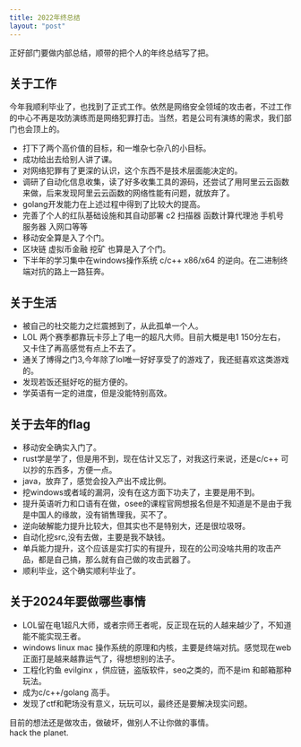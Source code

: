 ```yaml
---
title: 2022年终总结
layout: "post"
---
```


正好部门要做内部总结，顺带的把个人的年终总结写了把。  

## 关于工作

今年我顺利毕业了，也找到了正式工作。依然是网络安全领域的攻击者，不过工作的中心不再是攻防演练而是网络犯罪打击。当然，若是公司有演练的需求，我们部门也会顶上的。  

- 打下了两个高价值的目标，和一堆杂七杂八的小目标。
- 成功给出去给别人讲了课。
- 对网络犯罪有了更深的认识，这个东西不是技术层面能决定的。
- 调研了自动化信息收集，读了好多收集工具的源码，还尝试了用阿里云云函数来做，后来发现阿里云云函数的网络性能有问题，就放弃了。
- golang开发能力在上述过程中得到了比较大的提高。
- 完善了个人的红队基础设施和其自动部署 c2 扫描器 函数计算代理池 手机号 服务器 入网口等等
- 移动安全算是入了个门。
- 区块链 虚拟币金融 挖矿 也算是入了个门。
- 下半年的学习集中在windows操作系统 c/c++ x86/x64 的逆向。在二进制终端对抗的路上一路狂奔。

## 关于生活

- 被自己的社交能力之烂震撼到了，从此孤单一个人。
- LOL 两个赛季都靠玩卡莎上了电一的超凡大师。目前大概是电1 150分左右，又卡住了再高感觉有点上不去了。
- 通关了博得之门3,今年除了lol唯一好好享受了的游戏了，我还挺喜欢这类游戏的。
- 发现若饭还挺好吃的挺方便的。
- 学英语有一定的进度，但是没能特别高效。

## 关于去年的flag

- 移动安全确实入门了。
- rust学是学了，但是用不到，现在估计又忘了，对我这行来说，还是c/c++ 可以抄的东西多，方便一点。
- java，放弃了，感觉会投入产出不成比例。
- 挖windows或者域的漏洞，没有在这方面下功夫了，主要是用不到。
- 提升英语听力和口语有在做，osee的课程官网想报名但是不知道是不是由于我是中国人的缘故，没有销售理我，买不了。
- 逆向破解能力提升比较大，但其实也不是特别大，还是很垃圾呀。
- 自动化挖src,没有去做，主要是我不缺钱。
- 单兵能力提升，这个应该是实打实的有提升，现在的公司没啥共用的攻击产品，都是自己搞，那么就有自己做的攻击武器了。
- 顺利毕业，这个确实顺利毕业了。

## 关于2024年要做哪些事情

- LOL留在电1超凡大师，或者宗师王者呢，反正现在玩的人越来越少了，不知道能不能实现王者。
- windows linux mac 操作系统的原理和内核，主要是终端对抗。感觉现在web正面打是越来越靠运气了，得想想别的法子。
- 工程化钓鱼 evilginx ，供应链，盗版软件，seo之类的，而不是im 和邮箱那种玩法。
- 成为c/c++/golang 高手。
- 发现了ctf和靶场没有意义，玩玩可以，最终还是要解决现实问题。

目前的想法还是做攻击，做破坏，做别人不让你做的事情。  
hack the planet.  
